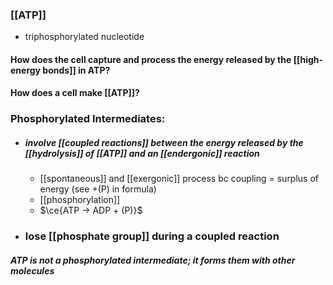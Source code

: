 ### [[ATP]]
- triphosphorylated nucleotide

#### How does the cell capture and process the energy released by the [[high-energy bonds]] in ATP?

#### How does a cell make [[ATP]]?

### Phosphorylated Intermediates:

- ##### involve [[coupled reactions]] between the energy released by the [[hydrolysis]] of [[ATP]] and an [[endergonic]] reaction 
	- [[spontaneous]] and [[exergonic]] process bc coupling = surplus of energy (see +(P) in formula)
	- [[phosphorylation]]
	- $\ce{ATP -> ADP + (P)}$
- ### lose [[phosphate group]] during a coupled reaction

#### *ATP is not a phosphorylated intermediate; it forms them with other molecules*



